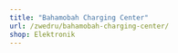 ```yaml
---
title: "Bahamobah Charging Center"
url: /zwedru/bahamobah-charging-center/
shop: Elektronik
---
```

